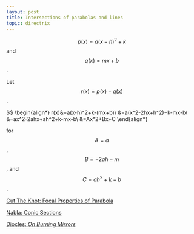 ```yaml
---
layout: post
title: Intersections of parabolas and lines
topic: directrix
---
```


$$p(x)=a(x-h)^2+k$$ and $$q(x)=mx+b$$.

Let $$r(x)=p(x)-q(x)$$.

$$
\begin{align*}
r(x)&=a(x-h)^2+k-(mx+b)\\
&=a(x^2-2hx+h^2)+k-mx-b\\
&=ax^2-2ahx+ah^2+k-mx-b\\
&=Ax^2+Bx+C
\end{align*}

for $$A=a$$, $$B=-2ah-m$$, and $$C=ah^2+k-b$$.


[Cut The Knot: Focal Properties of Parabola](https://www.cut-the-knot.org/Curriculum/Geometry/ParabolaFocal.shtml)

[Nabla: Conic Sections](http://www.nabla.hr/CO-ParabolaAndLine2.htm)

[Diocles: *On Burning Mirrors*](https://abel.math.harvard.edu/archive/hist_206r_2009/Too_1976.pdf)